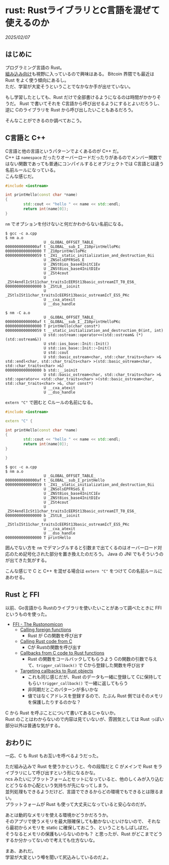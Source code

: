 # rust: RustライブラリとC言語を混ぜて使えるのか

_2025/02/07_

## はじめに

プログラミング言語の Rust。  
[組み込み向け](https://www.rust-lang.org/ja/what/embedded)も視野に入っているので興味はある。
Bitcoin 界隈でも最近は Rust をよく使う傾向にあるし。  
ただ、学習が大変そうということでなかなか手が出せていない。

もし学習したとしても、Rust だけで全部書けるようになるのは時間がかかりそうだ。
Rust で書いてそれを C言語から呼び出せるようにするとよいだろうし、逆に Cのライブラリを Rust から呼び出したいこともあるだろう。

そんなことができるのか調べておこう。

## C言語と C++

C言語と他の言語というパターンでよくあるのが C++ だ。  
C++ は `namespace` だったりオーバーロードだったりがあるのでメンバー関数ではない関数であっても普通にコンパイルするとオブジェクトでは C言語とは違う名前ルールになっている。  
こんな感じだ。

```cpp
#include <iostream>

int printHello(const char *name)
{
        std::cout << "hello " << name << std::endl;
        return int(name[0]);
}
```

`nm` でオプションを付けないと何だかわからない名前になる。

```console
$ gcc -c a.cpp
$ nm a.o
                 U _GLOBAL_OFFSET_TABLE_
00000000000000af t _GLOBAL__sub_I__Z10printHelloPKc
0000000000000000 T _Z10printHelloPKc
0000000000000059 t _Z41__static_initialization_and_destruction_0ii
                 U _ZNSolsEPFRSoS_E
                 U _ZNSt8ios_base4InitC1Ev
                 U _ZNSt8ios_base4InitD1Ev
                 U _ZSt4cout
                 U _ZSt4endlIcSt11char_traitsIcEERSt13basic_ostreamIT_T0_ES6_
0000000000000000 b _ZStL8__ioinit
                 U _ZStlsISt11char_traitsIcEERSt13basic_ostreamIcT_ES5_PKc
                 U __cxa_atexit
                 U __dso_handle

$ nm -C a.o
                 U _GLOBAL_OFFSET_TABLE_
00000000000000af t _GLOBAL__sub_I__Z10printHelloPKc
0000000000000000 T printHello(char const*)
0000000000000059 t __static_initialization_and_destruction_0(int, int)
                 U std::ostream::operator<<(std::ostream& (*)(std::ostream&))
                 U std::ios_base::Init::Init()
                 U std::ios_base::Init::~Init()
                 U std::cout
                 U std::basic_ostream<char, std::char_traits<char> >& std::endl<char, std::char_traits<char> >(std::basic_ostream<char, std::char_traits<char> >&)
0000000000000000 b std::__ioinit
                 U std::basic_ostream<char, std::char_traits<char> >& std::operator<< <std::char_traits<char> >(std::basic_ostream<char, std::char_traits<char> >&, char const*)
                 U __cxa_atexit
                 U __dso_handle
```

`extern "C"` で囲むと Cルールの名前になる。

```cpp
#include <iostream>

extern "C" {

int printHello(const char *name)
{
        std::cout << "hello " << name << std::endl;
        return int(name[0]);
}

}
```

```console
$ gcc -c a.cpp
$ nm a.o
                 U _GLOBAL_OFFSET_TABLE_
00000000000000af t _GLOBAL__sub_I_printHello
0000000000000059 t _Z41__static_initialization_and_destruction_0ii
                 U _ZNSolsEPFRSoS_E
                 U _ZNSt8ios_base4InitC1Ev
                 U _ZNSt8ios_base4InitD1Ev
                 U _ZSt4cout
                 U _ZSt4endlIcSt11char_traitsIcEERSt13basic_ostreamIT_T0_ES6_
0000000000000000 b _ZStL8__ioinit
                 U _ZStlsISt11char_traitsIcEERSt13basic_ostreamIcT_ES5_PKc
                 U __cxa_atexit
                 U __dso_handle
0000000000000000 T printHello
```

囲んでない方を `nm` でデマングルすると引数まで出てくるのはオーバーロード対応のため記号化された部分を置き換えたのだろう。
Java の JNI でもそういうのが出てきた気がする。

こんな感じで C と C++ を混ぜる場合は `extern "C"` をつけて Cの名前ルールにあわせる。

## Rust と FFI

以前、Go言語から Rustのライブラリを使いたいことがあって調べたときに FFI というものを使った。

* [FFI - The Rustonomicon](https://doc.rust-lang.org/nomicon/ffi.html)
  * [Calling foreign functions](https://doc.rust-lang.org/nomicon/ffi.html#calling-foreign-functions)
    * Rust が Cの関数を呼び出す
  * [Calling Rust code from C](https://doc.rust-lang.org/nomicon/ffi.html#calling-rust-code-from-c)
    * Cが Rustの関数を呼び出す
  * [Callbacks from C code to Rust functions](https://doc.rust-lang.org/nomicon/ffi.html#callbacks-from-c-code-to-rust-functions)
    * Rust の関数をコールバックしてもらうよう Cの関数の引数で与えて、`trigger_callback()` で Cから登録した関数を呼び出す
  * [Targeting callbacks to Rust objects](https://doc.rust-lang.org/nomicon/ffi.html#targeting-callbacks-to-rust-objects)
    * これも同じ感じだが、Rust のデータも一緒に登録して Cに保持してもらい `trigger_callback()` で一緒に返してもらう
    * 非同期だとこのパターンが多いかな
    * 値ではなくアドレスを登録するので、たぶん Rust 側ではそのメモリを保護したりするのかな？

C から Rust を呼ぶことについて書いてあるじゃないか。  
Rust のことはわからないので内容は見ていないが、雰囲気としては Rust っぽい部分以外は普通な気がする。

## おわりに

一応、C も Rust もお互いを呼べるようだった。

ただ組み込みで Rust を使うかというと、今の段階だと C がメインで Rust をライブラリにして呼び出すという形になるかな。  
ncs みたいにプラットフォームとセットになっていると、他のしくみが入り込むとどうなるか心配という気持ちが先になってしまう。  
並列処理もできるようだけど、言語でできるからどの環境でもできるとは限るまい。  
プラットフォームが Rust も使って大丈夫になっていると安心なのだが。

あとは動的なメモリを使える環境かどうかだろうか。  
そのアプリで使うメモリを最大限確保しても動かないといけないので、
それなら最初からメモリを static に確保しておこう、ということもしばしばだ。  
そうなるとメモリの保護もいらないのかも？ 
と思ったが、Rust がどこまでどうするか分かってないので考えても仕方ないな。

まあ、あれだ。  
学習が大変という噂を聞いて尻込みしているのだよ。
